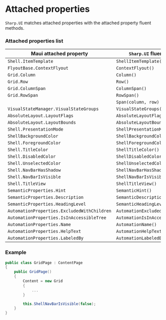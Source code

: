 # Attached properties

`Sharp.UI` matches attached properties with the attached property fluent methods.


### Attached properties list

| Maui attached property | `Sharp.UI` fluent method |
|-|-|
|`Shell.ItemTemplate`|`ShellItemTemplate()`|
|`FlyoutBase.ContextFlyout`|`ContextFlyout()`|
|`Grid.Column`|`Column()`|
|`Grid.Row`|`Row()`|
|`Grid.ColumnSpan`|`ColumnSpan()`|
|`Grid.RowSpan`|`RowSpan()`|
||`Span(column, row)`|
|`VisualStateManager.VisualStateGroups`|`VisualStateGroups()`|
|`AbsoluteLayout.LayoutFlags`|`AbsoluteLayoutFlags()`|
|`AbsoluteLayout.LayoutBounds`|`AbsoluteLayoutBounds()`|
|`Shell.PresentationMode`|`ShellPresentationMode()`|
|`ShellBackgroundColor`|`ShellBackgroundColor()`|
|`Shell.ForegroundColor`|`ShellForegroundColor()`|
|`Shell.TitleColor`|`ShellTitleColor()`|
|`Shell.DisabledColor`|`ShellDisabledColor()`|
|`Shell.UnselectedColor`|`ShellUnselectedColor()`|
|`Shell.NavBarHasShadow`|`ShellNavBarHasShadow()`|
|`Shell.NavBarIsVisible`|`ShellNavBarIsVisible()`|
|`Shell.TitleView`|`ShellTitleView()`|
|`SemanticProperties.Hint`|`SemanticHint()`|
|`SemanticProperties.Description`|`SemanticDescription()`|
|`SemanticProperties.HeadingLevel`|`SemanticHeadingLevel()`|
|`AutomationProperties.ExcludedWithChildren`|`AutomationExcludedWithChildren()`|
|`AutomationProperties.IsInAccessibleTree`|`AutomationIsInAccessibleTree()`|
|`AutomationProperties.Name`|`AutomationName()`|
|`AutomationProperties.HelpText`|`AutomationHelpText()`|
|`AutomationProperties.LabeledBy`|`AutomationLabeledBy()`|

### Example

```cs
public class GridPage : ContentPage
{
    public GridPage()
    {
        Content = new Grid
        {
            ...
        }

        this.ShellNavBarIsVisible(false);
    }
}
```